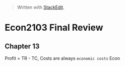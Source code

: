 


> Written with [StackEdit](https://stackedit.io/).

# Econ2103 Final Review

## Chapter 13

Profit = TR - TC, Costs are always `economic costs`
Econ
<!--stackedit_data:
eyJoaXN0b3J5IjpbLTQ5NzkxOTI2N119
-->